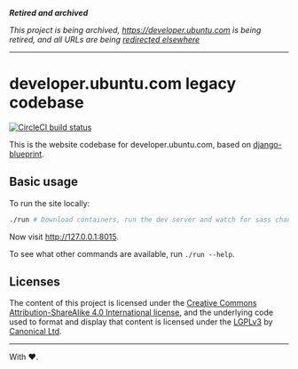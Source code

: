 ***Retired and archived***

*This project is being archived, https://developer.ubuntu.com is being retired, and all URLs are being [redirected elsewhere](https://gist.github.com/nottrobin/512101834d65aae7ad4bc42566f0ce77)*

---

developer.ubuntu.com legacy codebase
===

[![CircleCI build status](https://circleci.com/gh/canonical-websites/developer.ubuntu.com.svg?style=shield)](https://circleci.com/gh/canonical-websites/developer.ubuntu.com)

This is the website codebase for developer.ubuntu.com, based on [django-blueprint](https://github.com/ubuntudesign/django-blueprint).

Basic usage
---

To run the site locally:

``` bash
./run # Download containers, run the dev server and watch for sass changes
```

Now visit <http://127.0.0.1:8015>.

To see what other commands are available, run `./run --help`.

Licenses
---

The content of this project is licensed under the [Creative Commons Attribution-ShareAlike 4.0 International license](https://creativecommons.org/licenses/by-sa/4.0/), and the underlying code used to format and display that content is licensed under the [LGPLv3](http://opensource.org/licenses/lgpl-3.0.html) by [Canonical Ltd](http://www.canonical.com/).

---

With ♥.
